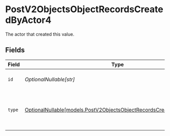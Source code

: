 # PostV2ObjectsObjectRecordsCreatedByActor4

The actor that created this value.


## Fields

| Field                                                                                                                                | Type                                                                                                                                 | Required                                                                                                                             | Description                                                                                                                          |
| ------------------------------------------------------------------------------------------------------------------------------------ | ------------------------------------------------------------------------------------------------------------------------------------ | ------------------------------------------------------------------------------------------------------------------------------------ | ------------------------------------------------------------------------------------------------------------------------------------ |
| `id`                                                                                                                                 | *OptionalNullable[str]*                                                                                                              | :heavy_minus_sign:                                                                                                                   | An ID to identify the actor.                                                                                                         |
| `type`                                                                                                                               | [OptionalNullable[models.PostV2ObjectsObjectRecordsCreatedByActorType4]](../models/postv2objectsobjectrecordscreatedbyactortype4.md) | :heavy_minus_sign:                                                                                                                   | The type of actor. [Read more information on actor types here](/docs/actors).                                                        |